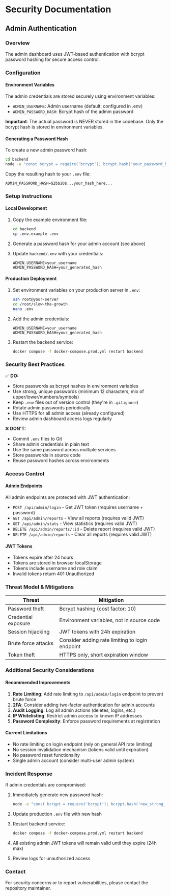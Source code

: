 # Security Documentation

## Admin Authentication

### Overview
The admin dashboard uses JWT-based authentication with bcrypt password hashing for secure access control.

### Configuration

#### Environment Variables
The admin credentials are stored securely using environment variables:

- `ADMIN_USERNAME`: Admin username (default: configured in .env)
- `ADMIN_PASSWORD_HASH`: Bcrypt hash of the admin password

**Important**: The actual password is NEVER stored in the codebase. Only the bcrypt hash is stored in environment variables.

#### Generating a Password Hash

To create a new admin password hash:

```bash
cd backend
node -e "const bcrypt = require('bcrypt'); bcrypt.hash('your_password_here', 10).then(hash => console.log(hash));"
```

Copy the resulting hash to your `.env` file:
```
ADMIN_PASSWORD_HASH=$2b$10$...your_hash_here...
```

### Setup Instructions

#### Local Development

1. Copy the example environment file:
   ```bash
   cd backend
   cp .env.example .env
   ```

2. Generate a password hash for your admin account (see above)

3. Update `backend/.env` with your credentials:
   ```
   ADMIN_USERNAME=your_username
   ADMIN_PASSWORD_HASH=your_generated_hash
   ```

#### Production Deployment

1. Set environment variables on your production server in `.env`:
   ```bash
   ssh root@your-server
   cd /root/slow-the-growth
   nano .env
   ```

2. Add the admin credentials:
   ```
   ADMIN_USERNAME=your_username
   ADMIN_PASSWORD_HASH=your_generated_hash
   ```

3. Restart the backend service:
   ```bash
   docker compose -f docker-compose.prod.yml restart backend
   ```

### Security Best Practices

✅ **DO:**
- Store passwords as bcrypt hashes in environment variables
- Use strong, unique passwords (minimum 12 characters, mix of upper/lower/numbers/symbols)
- Keep `.env` files out of version control (they're in `.gitignore`)
- Rotate admin passwords periodically
- Use HTTPS for all admin access (already configured)
- Review admin dashboard access logs regularly

❌ **DON'T:**
- Commit `.env` files to Git
- Share admin credentials in plain text
- Use the same password across multiple services
- Store passwords in source code
- Reuse password hashes across environments

### Access Control

#### Admin Endpoints
All admin endpoints are protected with JWT authentication:

- `POST /api/admin/login` - Get JWT token (requires username + password)
- `GET /api/admin/reports` - View all reports (requires valid JWT)
- `GET /api/admin/stats` - View statistics (requires valid JWT)
- `DELETE /api/admin/reports/:id` - Delete report (requires valid JWT)
- `DELETE /api/admin/reports` - Clear all reports (requires valid JWT)

#### JWT Tokens
- Tokens expire after 24 hours
- Tokens are stored in browser localStorage
- Tokens include username and role claim
- Invalid tokens return 401 Unauthorized

### Threat Model & Mitigations

| Threat | Mitigation |
|--------|-----------|
| Password theft | Bcrypt hashing (cost factor: 10) |
| Credential exposure | Environment variables, not in source code |
| Session hijacking | JWT tokens with 24h expiration |
| Brute force attacks | Consider adding rate limiting to login endpoint |
| Token theft | HTTPS only, short expiration window |

### Additional Security Considerations

#### Recommended Improvements
1. **Rate Limiting**: Add rate limiting to `/api/admin/login` endpoint to prevent brute force
2. **2FA**: Consider adding two-factor authentication for admin accounts
3. **Audit Logging**: Log all admin actions (deletes, logins, etc.)
4. **IP Whitelisting**: Restrict admin access to known IP addresses
5. **Password Complexity**: Enforce password requirements at registration

#### Current Limitations
- No rate limiting on login endpoint (rely on general API rate limiting)
- No session invalidation mechanism (tokens valid until expiration)
- No password reset functionality
- Single admin account (consider multi-user admin system)

### Incident Response

If admin credentials are compromised:

1. Immediately generate new password hash:
   ```bash
   node -e "const bcrypt = require('bcrypt'); bcrypt.hash('new_strong_password', 10).then(hash => console.log(hash));"
   ```

2. Update production `.env` file with new hash

3. Restart backend service:
   ```bash
   docker compose -f docker-compose.prod.yml restart backend
   ```

4. All existing admin JWT tokens will remain valid until they expire (24h max)

5. Review logs for unauthorized access

### Contact

For security concerns or to report vulnerabilities, please contact the repository maintainer.
